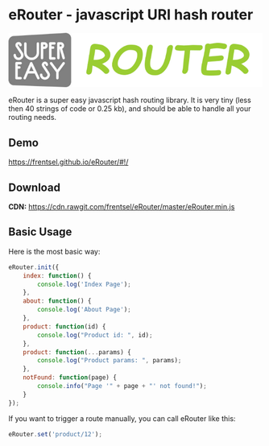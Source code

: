 # eRouter - javascript URI hash router
![preview](/preview.png?v=2)

eRouter is a super easy javascript hash routing library. 
It is very tiny (less then 40 strings of code or 0.25 kb), and should be able to handle all your routing needs.

## Demo
https://frentsel.github.io/eRouter/#!/

## Download
**CDN:** https://cdn.rawgit.com/frentsel/eRouter/master/eRouter.min.js

## Basic Usage

Here is the most basic way:

```javascript
eRouter.init({
	index: function() {
		console.log('Index Page');
	},
	about: function() {
		console.log('About Page');
	},
	product: function(id) {
		console.log("Product id: ", id);
	},
	product: function(...params) {
		console.log("Product params: ", params);
	},
	notFound: function(page) {
		console.info("Page '" + page + "' not found!");
	}
});
```

If you want to trigger a route manually, you can call eRouter like this:

```javascript
eRouter.set('product/12');
```
